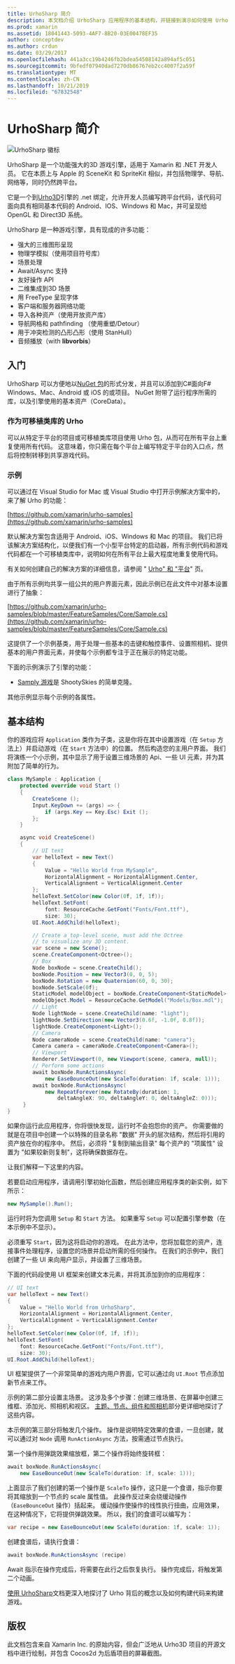 ```yaml
---
title: UrhoSharp 简介
description: 本文档介绍 UrhoSharp 应用程序的基本结构，并链接到演示如何使用 UrhoSharp 的各种指南和示例应用程序。
ms.prod: xamarin
ms.assetid: 18041443-5093-4AF7-8B20-03E00478EF35
author: conceptdev
ms.author: crdun
ms.date: 03/29/2017
ms.openlocfilehash: 441a3cc19b4246fb2bdea54508142a894af5c051
ms.sourcegitcommit: 9bfedf07940dad7270db86767eb2cc4007f2a59f
ms.translationtype: MT
ms.contentlocale: zh-CN
ms.lasthandoff: 10/21/2019
ms.locfileid: "67832548"
---
```

# <a name="introduction-to-urhosharp"></a>UrhoSharp 简介

![UrhoSharp 徽标](introduction-images/urhosharp-icon.png)

UrhoSharp 是一个功能强大的3D 游戏引擎，适用于 Xamarin 和 .NET 开发人员。  它在本质上与 Apple 的 SceneKit 和 SpriteKit 相似，并包括物理学、导航、网络等，同时仍然跨平台。

它是一个到[Urho3D](http://urho3d.github.io/)引擎的 .net 绑定，允许开发人员编写跨平台代码，该代码可面向具有相同基本代码的 Android、IOS、Windows 和 Mac，并可呈现给 OpenGL 和 Direct3D 系统。

UrhoSharp 是一种游戏引擎，具有现成的许多功能：

- 强大的三维图形呈现
- 物理学模拟（使用项目符号库）
- 场景处理
- Await/Async 支持
- 友好操作 API
- 二维集成到3D 场景
- 用 FreeType 呈现字体
- 客户端和服务器网络功能
- 导入各种资产（使用开放资产库）
- 导航网格和 pathfinding （使用重塑/Detour）
- 用于冲突检测的凸形凸形（使用 StanHull）
- 音频播放（with **libvorbis**）

## <a name="get-started"></a>入门

UrhoSharp 可以方便地以[NuGet 包](https://www.nuget.org/)的形式分发，并且可以添加到C#面向F# Windows、Mac、Android 或 iOS 的或项目。  NuGet 附带了运行程序所需的库，以及引擎使用的基本资产（CoreData）。

### <a name="urho-as-a-portable-class-library"></a>作为可移植类库的 Urho

可以从特定于平台的项目或可移植类库项目使用 Urho 包，从而可在所有平台上重复使用所有代码。  这意味着，你只需在每个平台上编写特定于平台的入口点，然后将控制转移到共享游戏代码。

### <a name="samples"></a>示例

可以通过在 Visual Studio for Mac 或 Visual Studio 中打开示例解决方案中的，来了解 Urho 的功能：

[https://github.com/xamarin/urho-samples](https://github.com/xamarin/urho-samples)

默认解决方案包含适用于 Android、iOS、Windows 和 Mac 的项目。  我们已将该解决方案结构化，以便我们有一个小型平台特定的启动器，所有示例代码和游戏代码都在一个可移植类库中，说明如何在所有平台上最大程度地重复使用代码。

有关如何创建自己的解决方案的详细信息，请参阅 " [Urho" 和 "平台](~/graphics-games/urhosharp/platform/index.md)" 页。

由于所有示例均共享一组公共的用户界面元素，因此示例已在此文件中对基本设置进行了抽象：

[https://github.com/xamarin/urho-samples/blob/master/FeatureSamples/Core/Sample.cs](https://github.com/xamarin/urho-samples/blob/master/FeatureSamples/Core/Sample.cs)

这提供了一个示例基类，用于处理一些基本的击键和触控事件、设置照相机、提供基本的用户界面元素，并使每个示例都专注于正在展示的特定功能。

下面的示例演示了引擎的功能：

- [Samply 游戏](https://github.com/xamarin/urho-samples/tree/master/SamplyGame)是 ShootySkies 的简单克隆。

其他示例显示每个示例的各属性。

## <a name="basic-structure"></a>基本结构

你的游戏应将 `Application` 类作为子类，这是你将在其中设置游戏（在 `Setup` 方法上）并启动游戏（在 `Start` 方法中）的位置。  然后构造您的主用户界面。  我们将演练一个小示例，其中显示了用于设置三维场景的 Api、一些 UI 元素，并为其附加了简单的行为。

```csharp
class MySample : Application {
    protected override void Start ()
    {
        CreateScene ();
        Input.KeyDown += (args) => {
            if (args.Key == Key.Esc) Exit ();
        };
    }

    async void CreateScene()
    {
        // UI text
        var helloText = new Text()
        {
            Value = "Hello World from MySample",
            HorizontalAlignment = HorizontalAlignment.Center,
            VerticalAlignment = VerticalAlignment.Center
        };
        helloText.SetColor(new Color(0f, 1f, 1f));
        helloText.SetFont(
            font: ResourceCache.GetFont("Fonts/Font.ttf"),
            size: 30);
        UI.Root.AddChild(helloText);

        // Create a top-level scene, must add the Octree
        // to visualize any 3D content.
        var scene = new Scene();
        scene.CreateComponent<Octree>();
        // Box
        Node boxNode = scene.CreateChild();
        boxNode.Position = new Vector3(0, 0, 5);
        boxNode.Rotation = new Quaternion(60, 0, 30);
        boxNode.SetScale(0f);
        StaticModel modelObject = boxNode.CreateComponent<StaticModel>();
        modelObject.Model = ResourceCache.GetModel("Models/Box.mdl");
        // Light
        Node lightNode = scene.CreateChild(name: "light");
        lightNode.SetDirection(new Vector3(0.6f, -1.0f, 0.8f));
        lightNode.CreateComponent<Light>();
        // Camera
        Node cameraNode = scene.CreateChild(name: "camera");
        Camera camera = cameraNode.CreateComponent<Camera>();
        // Viewport
        Renderer.SetViewport(0, new Viewport(scene, camera, null));
        // Perform some actions
        await boxNode.RunActionsAsync(
            new EaseBounceOut(new ScaleTo(duration: 1f, scale: 1)));
        await boxNode.RunActionsAsync(
            new RepeatForever(new RotateBy(duration: 1,
                deltaAngleX: 90, deltaAngleY: 0, deltaAngleZ: 0)));
     }
}
```

如果你运行此应用程序，你将很快发现，运行时不会抱怨你的资产。  你需要做的就是在项目中创建一个以特殊的目录名称 "数据" 开头的层次结构，然后将引用的资产放在你的程序中。  然后，必须将 "复制到输出目录" 每个资产的 "项属性" 设置为 "如果较新则复制"，这将确保数据存在。

让我们解释一下这里的内容。

若要启动应用程序，请调用引擎初始化函数，然后创建应用程序类的新实例，如下所示：

```csharp
new MySample().Run();
```

运行时将为您调用 `Setup` 和 `Start` 方法。  如果重写 `Setup` 可以配置引擎参数（在本示例中不显示）。

必须重写 `Start`，因为这将启动你的游戏。  在此方法中，您将加载您的资产，连接事件处理程序，设置您的场景并启动所需的任何操作。  在我们的示例中，我们创建了一些 UI 来向用户显示，并设置了三维场景。

下面的代码段使用 UI 框架来创建文本元素，并将其添加到你的应用程序：

```csharp
// UI text
var helloText = new Text()
{
    Value = "Hello World from UrhoSharp",
    HorizontalAlignment = HorizontalAlignment.Center,
    VerticalAlignment = VerticalAlignment.Center
};
helloText.SetColor(new Color(0f, 1f, 1f));
helloText.SetFont(
    font: ResourceCache.GetFont("Fonts/Font.ttf"),
    size: 30);
UI.Root.AddChild(helloText);
```

UI 框架提供了一个非常简单的游戏内用户界面，它可以通过向 `UI.Root` 节点添加新节点来工作。

示例的第二部分设置主场景。  这涉及多个步骤：创建三维场景、在屏幕中创建三维框、添加光、照相机和视区。  [主题、节点、组件和照相机](~/graphics-games/urhosharp/using.md#scenenodescomponentsandcameras)部分更详细地探讨了这些内容。

本示例的第三部分将触发几个操作。  操作是说明特定效果的食谱，一旦创建，就可以通过对 `Node` 调用 `RunActionAsync` 方法，按需通过节点执行。

第一个操作用弹跳效果缩放框，第二个操作将始终旋转框：

```csharp
await boxNode.RunActionsAsync(
    new EaseBounceOut(new ScaleTo(duration: 1f, scale: 1)));
```

上面显示了我们创建的第一个操作是 `ScaleTo` 操作，这只是一个食谱，指示你要将其缩放到一个节点的 scale 属性值。  此操作反过来会绕缓动操作（`EaseBounceOut` 操作）括起来。  缓动操作使操作的线性执行扭曲，应用效果，在这种情况下，它将提供弹跳效果。
所以，我们的食谱可以编写为：

```csharp
var recipe = new EaseBounceOut(new ScaleTo(duration: 1f, scale: 1));
```

创建食谱后，请执行食谱：

```csharp
await boxNode.RunActionsAsync (recipe)
```

Await 指示在操作完成后，将需要在此行之后恢复执行。  操作完成后，将触发第二个动画。

[使用 UrhoSharp](~/graphics-games/urhosharp/using.md)文档更深入地探讨了 Urho 背后的概念以及如何构建代码来构建游戏。

## <a name="copyrights"></a>版权

此文档包含来自 Xamarin Inc. 的原始内容，但会广泛地从 Urho3D 项目的开源文档中进行绘制，并包含 Cocos2d 为后盾项目的屏幕截图。
